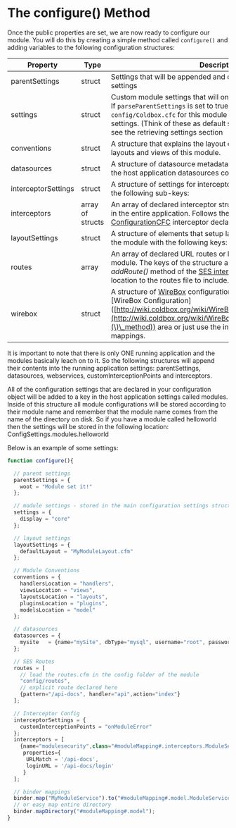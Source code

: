 # The configure() Method

Once the public properties are set, we are now ready to configure our module. You will do this by creating a simple method called `configure()` and adding variables to the following configuration structures:

| Property            | Type             | Description                                                                                                                                                                                                                                                                                                                    |
| ------------------- | ---------------- | ------------------------------------------------------------------------------------------------------------------------------------------------------------------------------------------------------------------------------------------------------------------------------------------------------------------------------ |
| parentSettings      | struct           | Settings that will be appended and override the host application settings                                                                                                                                                                                                                                                      |
| settings            | struct           | Custom module settings that will only be available to the module. If `parseParentSettings` is set to true (default), then settings from `config/Coldbox.cfc` for this module will be merged with these settings. (Think of these as default settings in that case.) Please see the retrieving settings section                 |
| conventions         | struct           | A structure that explains the layout of the handlers, plugins, layouts and views of this module.                                                                                                                                                                                                                               |
| datasources         | struct           | A structure of datasource metadata that will append and override the host application datasources configuration                                                                                                                                                                                                                |
| interceptorSettings | struct           | A structure of settings for interceptor interactivity which includes the following sub-keys:                                                                                                                                                                                                                                   |
| interceptors        | array of structs | An array of declared interceptor structures that should be loaded in the entire application. Follows the same pattern as the [ConfigurationCFC](http://wiki.coldbox.org/wiki/ConfigurationCFC.cfm) interceptor declarations.                                                                                                   |
| layoutSettings      | struct           | A structure of elements that setup layout configuration data for the module with the following keys:                                                                                                                                                                                                                           |
| routes              | array            | An array of declared URL routes or locations of routes for this module. The keys of the structure are the same as the _addRoute()_ method of the [SES interceptor](http://wiki.coldbox.org/wiki/URLMappings.cfm) or a simple string location to the routes file to include.                                                    |
| wirebox             | struct           | A structure of [WireBox](http://wiki.coldbox.org/wiki/WireBox.cfm) configuration data, please refer to the \[WireBox Configuration]\([http://wiki.coldbox.org/wiki/WireBox.cfm#Configure()\_method](http://wiki.coldbox.org/wiki/WireBox.cfm#Configure\(\)\_method)) area or just use the injected binder object for mappings. |

It is important to note that there is only ONE running application and the modules basically leach on to it. So the following structures will append their contents into the running application settings: parentSettings, datasources, webservices, customInterceptionPoints and interceptors.

All of the configuration settings that are declared in your configuration object will be added to a key in the host application settings called modules. Inside of this structure all module configurations will be stored according to their module name and remember that the module name comes from the name of the directory on disk. So if you have a module called helloworld then the settings will be stored in the following location: ConfigSettings.modules.helloworld

Below is an example of some settings:

```javascript
function configure(){

  // parent settings
  parentSettings = {
    woot = "Module set it!"
  };

  // module settings - stored in the main configuration settings struct as modules.{moduleName}.settings
  settings = {
    display = "core"
  };

  // layout settings
  layoutSettings = {
    defaultLayout = "MyModuleLayout.cfm"
  };

  // Module Conventions
  conventions = {
    handlersLocation = "handlers",
    viewsLocation = "views",
    layoutsLocation = "layouts",
    pluginsLocation = "plugins",
    modelsLocation = "model"
  };

  // datasources
  datasources = {
    mysite   = {name="mySite", dbType="mysql", username="root", password="root"}
  };

  // SES Routes
  routes = [
    // load the routes.cfm in the config folder of the module
    "config/routes",
    // explicit route declared here
    {pattern="/api-docs", handler="api",action="index"}   
  ];    

  // Interceptor Config
  interceptorSettings = {
    customInterceptionPoints = "onModuleError"
  };
  interceptors = [
    {name="modulesecurity",class="#moduleMapping#.interceptors.ModuleSecurity",
     properties={
      URLMatch = '/api-docs',
      loginURL = '/api-docs/login'
     }
  ];  

  // binder mappings
  binder.map("MyModuleService").to("#moduleMapping#.model.ModuleService");
  // or easy map entire directory
  binder.mapDirectory("#moduleMapping#.model");
}
```
